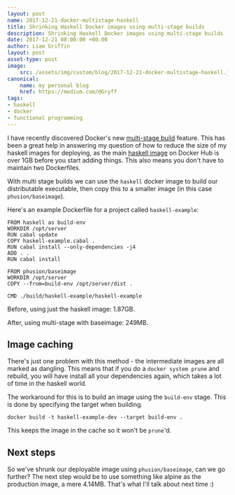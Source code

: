 ```yaml
---
layout: post
name: 2017-12-21-docker-multistage-haskell
title: Shrinking Haskell Docker images using multi-stage builds
description: Shrinking Haskell Docker images using multi-stage builds
date: 2017-12-21 08:00:00 +00:00
author: Liam Griffin
layout: post
asset-type: post
image:
    src: /assets/img/custom/blog/2017-12-21-docker-multistage-haskell.jpg
canonical:
    name: my personal blog
    href: https://medium.com/@Gryff
tags:
- haskell
- docker
- functional programming
---
```


I have recently discovered Docker's new [multi-stage build](https://docs.docker.com/engine/userguide/eng-image/multistage-build/#use-multi-stage-builds) feature. This has been a great help in answering my question of how to reduce the size of my haskell images for deploying, as the main [haskell image](https://hub.docker.com/_/haskell/) on Docker Hub is over 1GB before you start adding things. This also means you don't have to maintain two Dockerfiles.

With multi stage builds we can use the `haskell` docker image to build our distributable executable, then copy this to a smaller image (in this case `phusion/baseimage`).

Here's an example Dockerfile for a project called `haskell-example`:

```
FROM haskell as build-env
WORKDIR /opt/server
RUN cabal update
COPY haskell-example.cabal .
RUN cabal install --only-dependencies -j4
ADD . .
RUN cabal install

FROM phusion/baseimage
WORKDIR /opt/server
COPY --from=build-env /opt/server/dist .

CMD ./build/haskell-example/haskell-example
```

Before, using just the haskell image: 1.87GB.

After, using multi-stage with baseimage: 249MB. 

## Image caching

There's just one problem with this method - the intermediate images are all marked as dangling. This means that if you do a `docker system prune` and rebuild, you will have install all your dependencies again, which takes a lot of time in the haskell world.

The workaround for this is to build an image using the `build-env` stage. This is done by specifying the target when building.

```
docker build -t haskell-example-dev --target build-env .
```

This keeps the image in the cache so it won't be `prune`'d. 

## Next steps

So we've shrunk our deployable image using `phusion/baseimage`, can we go further? The next step would be to use something like alpine as the production image, a mere 4.14MB. That's what I'll talk about next time :) 
